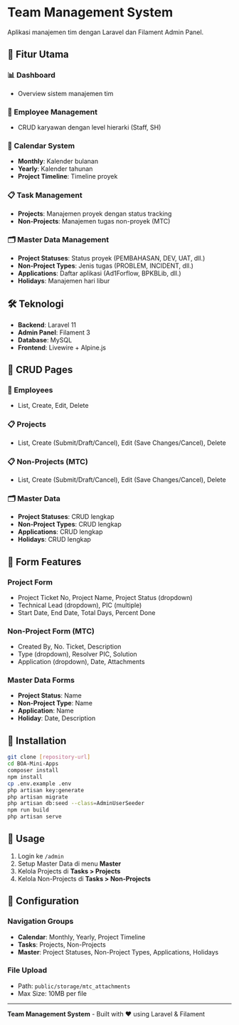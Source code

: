 # Team Management System

Aplikasi manajemen tim dengan Laravel dan Filament Admin Panel.

## 🚀 Fitur Utama

### 📊 Dashboard

-   Overview sistem manajemen tim

### 👥 Employee Management

-   CRUD karyawan dengan level hierarki (Staff, SH)

### 📅 Calendar System

-   **Monthly**: Kalender bulanan
-   **Yearly**: Kalender tahunan
-   **Project Timeline**: Timeline proyek

### 📋 Task Management

-   **Projects**: Manajemen proyek dengan status tracking
-   **Non-Projects**: Manajemen tugas non-proyek (MTC)

### 🗂️ Master Data Management

-   **Project Statuses**: Status proyek (PEMBAHASAN, DEV, UAT, dll.)
-   **Non-Project Types**: Jenis tugas (PROBLEM, INCIDENT, dll.)
-   **Applications**: Daftar aplikasi (Ad1Forflow, BPKBLib, dll.)
-   **Holidays**: Manajemen hari libur

## 🛠️ Teknologi

-   **Backend**: Laravel 11
-   **Admin Panel**: Filament 3
-   **Database**: MySQL
-   **Frontend**: Livewire + Alpine.js

## 📁 CRUD Pages

### 👥 Employees

-   List, Create, Edit, Delete

### 📋 Projects

-   List, Create (Submit/Draft/Cancel), Edit (Save Changes/Cancel), Delete

### 📋 Non-Projects (MTC)

-   List, Create (Submit/Draft/Cancel), Edit (Save Changes/Cancel), Delete

### 🗂️ Master Data

-   **Project Statuses**: CRUD lengkap
-   **Non-Project Types**: CRUD lengkap
-   **Applications**: CRUD lengkap
-   **Holidays**: CRUD lengkap

## 🎯 Form Features

### Project Form

-   Project Ticket No, Project Name, Project Status (dropdown)
-   Technical Lead (dropdown), PIC (multiple)
-   Start Date, End Date, Total Days, Percent Done

### Non-Project Form (MTC)

-   Created By, No. Ticket, Description
-   Type (dropdown), Resolver PIC, Solution
-   Application (dropdown), Date, Attachments

### Master Data Forms

-   **Project Status**: Name
-   **Non-Project Type**: Name
-   **Application**: Name
-   **Holiday**: Date, Description

## 🚀 Installation

```bash
git clone [repository-url]
cd BOA-Mini-Apps
composer install
npm install
cp .env.example .env
php artisan key:generate
php artisan migrate
php artisan db:seed --class=AdminUserSeeder
npm run build
php artisan serve
```

## 📝 Usage

1. Login ke `/admin`
2. Setup Master Data di menu **Master**
3. Kelola Projects di **Tasks > Projects**
4. Kelola Non-Projects di **Tasks > Non-Projects**

## 🔧 Configuration

### Navigation Groups

-   **Calendar**: Monthly, Yearly, Project Timeline
-   **Tasks**: Projects, Non-Projects
-   **Master**: Project Statuses, Non-Project Types, Applications, Holidays

### File Upload

-   Path: `public/storage/mtc_attachments`
-   Max Size: 10MB per file

---

**Team Management System** - Built with ❤️ using Laravel & Filament
